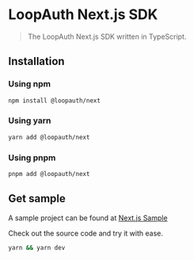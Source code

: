 # LoopAuth Next.js SDK

> The LoopAuth Next.js SDK written in TypeScript.

## Installation

### Using npm

```bash
npm install @loopauth/next
```

### Using yarn

```bash
yarn add @loopauth/next
```

### Using pnpm

```bash
pnpm add @loopauth/next
```

## Get sample

A sample project can be found at [Next.js Sample](https://github.com/betaly/loopauth-js/tree/master/examples/next-app)

Check out the source code and try it with ease.

```bash
yarn && yarn dev
```
